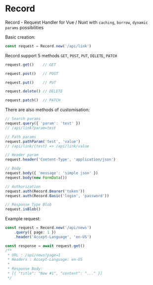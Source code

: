 # Record

Record - Request Handler for Vue / Nuxt with `caching`, `borrow`, `dynamic params` possibilities

Basic creation:
```ts
const request = Record.new('/api/link') 
```

Record support 5 methods `GET`, `POST`, `PUT`, `DELETE`, `PATCH`

```ts
request.get()    // GET

request.post()   // POST

request.put()    // PUT

request.delete() // DELETE

request.patch()  // PATCH
```

There are also methods of customisation:

```ts
// Search params
request.query({ 'param': 'test' })
// /api/link?param=test

// Path params
request.pathParam('test', 'value')
// /api/link/{test} => /api/link/value

// Header param
request.header('Content-Type', 'application/json')

// Body
request.body({ 'message': 'simple json' })
request.body(new FormData())

// Authorization
request.auth(Record.Bearer('token'))
request.auth(Record.Basic('login', 'password'))

// Response Type Blob
request.isBlob()
```

Example request:

```ts
const request = Record.new('/api/news')
    .query({ page: 1 })
    .header('Accept-Language', 'en-US')

const response = await request.get()
/**
 * URL : /api/news?page=1
 * Headers : Accept-Language: en-US
 * 
 * Response Body:
 * [{ "title": "New #1", "content": "..." }]
 */
```